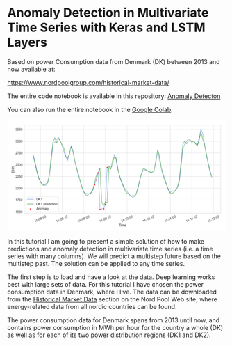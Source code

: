 # Anomaly Detection in Multivariate Time Series with Keras and LSTM Layers

Based on power Consumption data from Denmark (DK) between 2013 and now available at:

https://www.nordpoolgroup.com/historical-market-data/


The entire code notebook is available in this repository: [Anomaly Detecton](./AnomalyDetection.ipynb)

You can also run the entire notebook in the
<a href="https://colab.research.google.com/drive/1JSJAHGhcmyKaWSZy6S9QKoDNqjcOQnsb#scrollTo=JoCh0eqEUGvN" target="_blank">Google Colab</a>.


![](./images/validation_anomalies_zoomed.png)

In this tutorial I am going to present a simple solution of how to make predictions and anomaly detection in multivariate time series (i.e. a time series with many columns). We will predict a multistep future based on the multistep past. The solution can be applied to any time series.

The first step is to load and have a look at the data. Deep learning works best with large sets of data. For this tutorial I have chosen the power consumption data in Denmark, where I live. The data can be downloaded from the <a href="https://www.nordpoolgroup.com/historical-market-data/" target="_blank">Historical Market Data</a> section on the Nord Pool Web site, where energy-related data from all nordic countries can be found.

The power consumption data for Denmark spans from 2013 until now, and contains power consumption in MWh per hour for the country a whole (DK) as well as for each of its two power distribution regions (DK1 and DK2).
